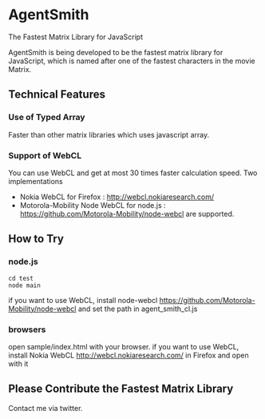 # AgentSmith
The Fastest Matrix Library for JavaScript

AgentSmith is being developed to be the fastest matrix library for JavaScript, which is named after one of the fastest characters in the movie Matrix.

## Technical Features
### Use of Typed Array
Faster than other matrix libraries which uses javascript array.
### Support of WebCL
You can use WebCL and get at most 30 times faster calculation speed.
Two implementations
- Nokia WebCL for Firefox : http://webcl.nokiaresearch.com/
- Motorola-Mobility Node WebCL for node.js : https://github.com/Motorola-Mobility/node-webcl
are supported.

## How to Try
### node.js
	cd test
	node main
if you want to use WebCL, install node-webcl https://github.com/Motorola-Mobility/node-webcl and set the path in agent_smith_cl.js
### browsers
open sample/index.html with your browser.
if you want to use WebCL, install Nokia WebCL http://webcl.nokiaresearch.com/ in Firefox and open with it

## Please Contribute the Fastest Matrix Library
Contact me via twitter.
